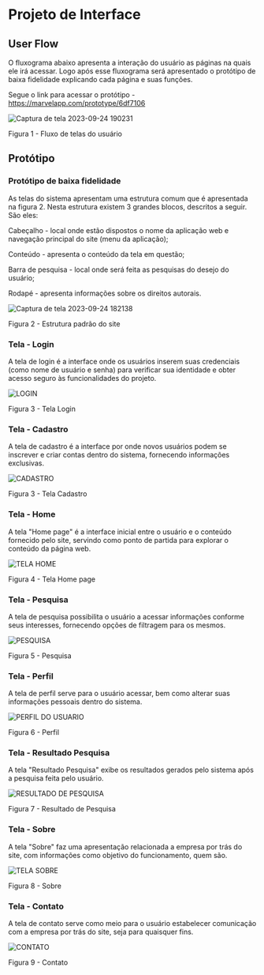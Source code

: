
# Projeto de Interface

## User Flow

O fluxograma abaixo apresenta a interação do usuário as páginas na quais ele irá acessar. Logo após esse fluxograma será apresentado o protótipo de baixa fidelidade explicando cada página e suas funções. 

Segue o link para acessar o protótipo - https://marvelapp.com/prototype/6df7106 

![Captura de tela 2023-09-24 190231](https://github.com/ICEI-PUC-Minas-PMV-ADS/pmv-ads-2023-2-e1-proj-web-t13-pmv-ads-2023-2-e1-proj-acessoativo/assets/117231834/9ef07071-f034-4537-88ff-77cfcae6016e)


Figura 1 - Fluxo de telas do usuário


## Protótipo

### Protótipo de baixa fidelidade

As telas do sistema apresentam uma estrutura comum que é apresentada na figura 2. Nesta estrutura existem 3 grandes blocos, descritos a seguir. São eles:

Cabeçalho - local onde estão dispostos o nome da aplicação web e navegação principal do site (menu da aplicação);

Conteúdo - apresenta o conteúdo da tela em questão;

Barra de pesquisa - local onde será feita as pesquisas do desejo do usuário;

Rodapé - apresenta informações sobre os direitos autorais.

![Captura de tela 2023-09-24 182138](https://github.com/ICEI-PUC-Minas-PMV-ADS/pmv-ads-2023-2-e1-proj-web-t13-pmv-ads-2023-2-e1-proj-acessoativo/assets/117231834/347dbb8c-8987-452d-b8fa-2cf22e055d01)

Figura 2 - Estrutura padrão do site

### Tela - Login

A tela de login é a interface onde os usuários inserem suas credenciais (como nome de usuário e senha) para verificar sua identidade e obter acesso seguro às funcionalidades do projeto.

![LOGIN](https://github.com/ICEI-PUC-Minas-PMV-ADS/pmv-ads-2023-2-e1-proj-web-t13-pmv-ads-2023-2-e1-proj-acessoativo/assets/117231834/1daf7664-cab2-4e94-a79f-366eab8c2ff3)


Figura 3 - Tela Login

### Tela - Cadastro

A tela de cadastro é a interface por onde novos usuários podem se inscrever e criar contas dentro do sistema, fornecendo informações exclusivas.

![CADASTRO](https://github.com/ICEI-PUC-Minas-PMV-ADS/pmv-ads-2023-2-e1-proj-web-t13-pmv-ads-2023-2-e1-proj-acessoativo/assets/117231834/0fe3f4e8-5632-486c-9d5a-d4d9afa282a8)


Figura 3 - Tela Cadastro

### Tela - Home 

A tela "Home page" é a interface inicial entre o usuário e o conteúdo fornecido pelo site, servindo como ponto de partida para explorar o conteúdo da página web.

![TELA HOME](https://github.com/ICEI-PUC-Minas-PMV-ADS/pmv-ads-2023-2-e1-proj-web-t13-pmv-ads-2023-2-e1-proj-acessoativo/assets/117231834/3c7f403b-2bbb-43be-b510-3569593f1db9)


Figura 4 - Tela Home page

### Tela - Pesquisa

A tela de pesquisa possibilita o usuário a acessar informações conforme seus interesses, fornecendo opções de filtragem para os mesmos.

![PESQUISA](https://github.com/ICEI-PUC-Minas-PMV-ADS/pmv-ads-2023-2-e1-proj-web-t13-pmv-ads-2023-2-e1-proj-acessoativo/assets/117231834/61438ba1-bb26-47a2-9157-b58224e5220c)


Figura 5 - Pesquisa

### Tela - Perfil

A tela de perfil serve para o usuário acessar, bem como alterar suas informações pessoais dentro do sistema.

![PERFIL DO USUARIO](https://github.com/ICEI-PUC-Minas-PMV-ADS/pmv-ads-2023-2-e1-proj-web-t13-pmv-ads-2023-2-e1-proj-acessoativo/assets/117231834/c6e976ec-778b-4a94-879f-4bede7ee3870)


Figura 6 - Perfil

### Tela - Resultado Pesquisa

A tela "Resultado Pesquisa" exibe os resultados gerados pelo sistema após a pesquisa feita pelo usuário.

![RESULTADO DE PESQUISA](https://github.com/ICEI-PUC-Minas-PMV-ADS/pmv-ads-2023-2-e1-proj-web-t13-pmv-ads-2023-2-e1-proj-acessoativo/assets/117231834/403a777b-cbf5-4f44-8945-f1f51cd40f1e)


Figura 7 - Resultado de Pesquisa

### Tela - Sobre

A tela "Sobre" faz uma apresentação relacionada a empresa por trás do site, com informações como objetivo do funcionamento, quem são.

![TELA SOBRE](https://github.com/ICEI-PUC-Minas-PMV-ADS/pmv-ads-2023-2-e1-proj-web-t13-pmv-ads-2023-2-e1-proj-acessoativo/assets/117231834/0879e329-2d8e-4164-9cb5-75d01eb71399)


Figura 8 - Sobre

### Tela - Contato

A tela de contato serve como meio para o usuário estabelecer comunicação com a empresa por trás do site, seja para quaisquer fins.

![CONTATO](https://github.com/ICEI-PUC-Minas-PMV-ADS/pmv-ads-2023-2-e1-proj-web-t13-pmv-ads-2023-2-e1-proj-acessoativo/assets/117231834/89679a3b-0a42-429c-8cbb-f60a928ba60b)

Figura 9 - Contato






